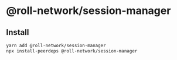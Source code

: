 # @roll-network/session-manager

## Install

```sh
yarn add @roll-network/session-manager
npx install-peerdeps @roll-network/session-manager
```
